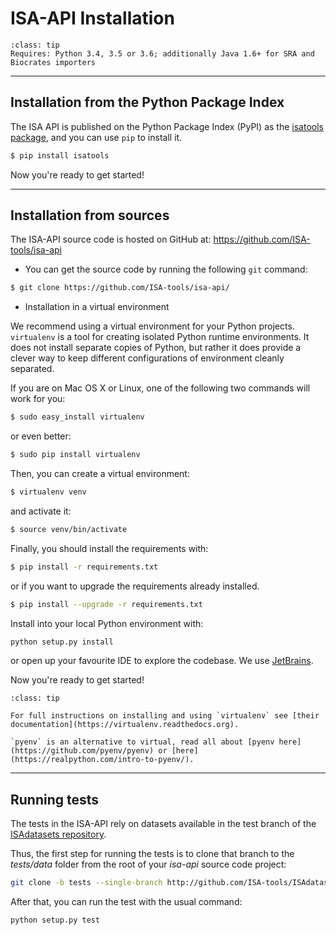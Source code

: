 ISA-API Installation
====================

```{admonition} IMPORTANT
:class: tip
Requires: Python 3.4, 3.5 or 3.6; additionally Java 1.6+ for SRA and
Biocrates importers
```

***

## Installation from the Python Package Index

The ISA API is published on the Python Package Index (PyPI) as the
[isatools package](https://pypi.python.org/pypi/isatools/), and you can use `pip` to
install it.

```bash
$ pip install isatools
```

Now you're ready to get started!

***

## Installation from sources


The ISA-API source code is hosted on GitHub at:
<https://github.com/ISA-tools/isa-api>

* You can get the source code by running the following `git` command:

```bash
$ git clone https://github.com/ISA-tools/isa-api/
```

* Installation in a virtual environment

We recommend using a virtual environment for your Python projects.
`virtualenv` is a tool for creating isolated Python runtime
environments. It does not install separate copies of Python, but rather
it does provide a clever way to keep different configurations of
environment cleanly separated.

If you are on Mac OS X or Linux, one of the following two commands will
work for you:
```bash
$ sudo easy_install virtualenv
```

or even better:

```bash
$ sudo pip install virtualenv
```

Then, you can create a virtual environment: 

```bash
$ virtualenv venv
```

and activate it: 
```bash
$ source venv/bin/activate
```

Finally, you should install the requirements with:
```bash
$ pip install -r requirements.txt
```

 or if you want to upgrade the requirements already installed.

```bash 
$ pip install --upgrade -r requirements.txt
```


Install into your local Python environment with:

```bash
python setup.py install
```

or open up your favourite IDE to explore the codebase. We use
[JetBrains](https://www.jetbrains.com/pycharm/).

Now you\'re ready to get started!

```{admonition} Tip
:class: tip

For full instructions on installing and using `virtualenv` see [their
documentation](https://virtualenv.readthedocs.org).

`pyenv` is an alternative to virtual, read all about [pyenv here](https://github.com/pyenv/pyenv) or [here](https://realpython.com/intro-to-pyenv/).
```

***
## Running tests

The tests in the ISA-API rely on datasets available in the test branch
of the [ISAdatasets
repository](http://github.com/ISA-tools/ISAdatasets).

Thus, the first step for running the tests is to clone that branch to
the *tests/data* folder from the root of your
*isa-api* source code project:

```bash
git clone -b tests --single-branch http://github.com/ISA-tools/ISAdatasets tests/data
```

After that, you can run the test with the usual command:

```bash
python setup.py test
```
